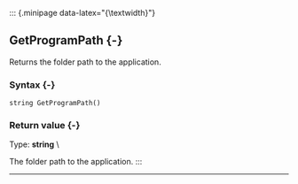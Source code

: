 ::: {.minipage data-latex="{\textwidth}"}
## GetProgramPath {-}

Returns the folder path to the application.

### Syntax {-}

```{sql}
string GetProgramPath() 
```

### Return value {-}

Type: **string** \

The folder path to the application.
:::

***

